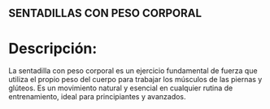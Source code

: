 ## SENTADILLAS CON PESO CORPORAL

# Descripción:
La sentadilla con peso corporal es un ejercicio fundamental de fuerza que utiliza el propio peso del cuerpo para trabajar los músculos de las piernas y glúteos. Es un movimiento natural y esencial en cualquier rutina de entrenamiento, ideal para principiantes y avanzados.

